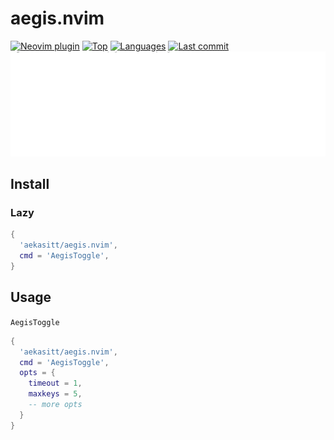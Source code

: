# aegis.nvim

[![Neovim plugin](https://img.shields.io/badge/neovim-plugin-57A143?logo=neovim)](https://neovim.io)
[![Top](https://img.shields.io/github/languages/top/aekasitt/aegis.nvim)](https://github.com/aekasitt/aegis.nvim)
[![Languages](https://img.shields.io/github/languages/count/aekasitt/aegis.nvim)](https://github.com/aekasitt/aegis.nvim)
[![Last commit](https://img.shields.io/github/last-commit/aekasitt/aegis.nvim/master)](https://github.com/aekasitt/aegis.nvim)
![Aegis Banner](static/aegis-banner.svg)

## Install

### Lazy

```lua
{
  'aekasitt/aegis.nvim',
  cmd = 'AegisToggle',
}
```

## Usage

`AegisToggle`

```lua
{
  'aekasitt/aegis.nvim',
  cmd = 'AegisToggle',
  opts = {
    timeout = 1,
    maxkeys = 5,
    -- more opts
  }
}
```


